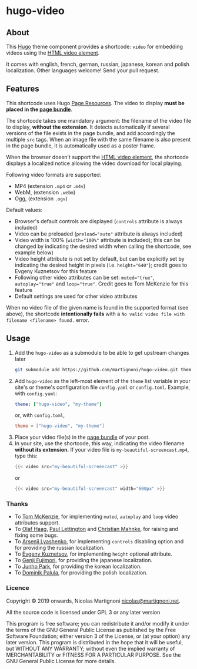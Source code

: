 # hugo-video

<!-- [![Awesome](https://awesome.re/badge.svg)](https://github.com/budparr/awesome-hugo) -->

## About

This [Hugo](https://gohugo.io) theme component provides a shortcode: `video` for embedding videos using the [HTML video element](https://devdocs.io/html/element/video).

It comes with english, french, german, russian, japanese, korean and polish localization. Other languages welcome! Send your pull request.

## Features

This shortcode uses Hugo [Page Resources](https://gohugo.io/content-management/page-resources/). The video to display __must be placed in the [page bundle](https://gohugo.io/content-management/page-bundles/)__.

The shortcode takes one mandatory argument: the filename of the video file to display, __without the extension__. It detects automatically if several versions of the file exists in the page bundle, and add accordingly the multiple `src` tags. When an image file with the same filename is also present in the page bundle, it is automatically used as a poster frame.

When the browser doesn't support the [HTML video element](https://devdocs.io/html/element/video), the shortcode displays a localized notice allowing the video download for local playing.

Following video formats are supported:
- MP4 (extension `.mp4` or `.m4v`)
- WebM, (extension `.webm`)
- Ogg, (extension `.ogv`)

Default values:
- Browser's default controls are displayed (`controls` attribute is always included)
- Video can be preloaded (`preload="auto"` attribute is always included)
- Video width is 100% (`width="100%"` attribute is included); this can be changed by indicating the desired width when calling the shortcode, see example below)
- Video height attribute is not set by default, but can be explicitly set by indicating the desired height in pixels (i.e. `height="640"`); credit goes to Evgeny Kuznetsov for this feature
- Following other video attributes can be set: `muted="true"`, `autoplay="true"` and `loop="true"`. Credit goes to Tom McKenzie for this feature
- Default settings are used for other video attributes

When no video file of the given name is found in the supported format (see above), the shortcode __intentionally fails__ with a `No valid video file with filename <filename> found.` error.

## Usage

1. Add the `hugo-video` as a submodule to be able to get upstream changes later
    ```bash
    git submodule add https://github.com/martignoni/hugo-video.git themes/hugo-video
    ```
2. Add `hugo-video` as the left-most element of the `theme` list variable in your site's or theme's configuration file `config.yaml` or `config.toml`. Example, with `config.yaml`:
    ```yaml
    theme: ["hugo-video", "my-theme"]
    ```
    or, with `config.toml`,
    ```toml
    theme = ["hugo-video", "my-theme"]
    ```
3. Place your video file(s) in the [page bundle](https://gohugo.io/content-management/page-bundles/) of your post.
4. In your site, use the shortcode, this way, indicating the video filename __without its extension__. If your video file is `my-beautiful-screencast.mp4`, type this:
    ```go
    {{< video src="my-beautiful-screencast" >}}
    ```
    or
    ```go
    {{< video src="my-beautiful-screencast" width="600px" >}}
    ```

### Thanks

- To [Tom McKenzie](https://github.com/grrowl), for implementing `muted`, `autoplay` and `loop` video attributes support.
- To [Olaf Haag](https://github.com/OlafHaag), [Paul Lettington](https://github.com/plett) and [Christian Mahnke](https://github.com/cmahnke), for raising and fixing some bugs.
- To [Arsenii Lyashenko](https://github.com/ark0f), for implementing `controls` disabling option and for providing the russian localization.
- To [Evgeny Kuznetsov](https://github.com/nekr0z), for implementing `height` optional attribute.
- To [Genji Fujimori](https://github.com/ahandsel), for providing the japanese localization.
- To [Junho Park](https://github.com/cnaa97), for providing the korean localization.
- To [Dominik Palula](https://github.com/D00NIK), for providing the polish localization.

### Licence

Copyright © 2019 onwards, Nicolas Martignoni nicolas@martignoni.net.

All the source code is licensed under GPL 3 or any later version

This program is free software; you can redistribute it and/or modify it under the terms of the GNU General Public License as published by the Free Software Foundation; either version 3 of the License, or (at your option) any later version. This program is distributed in the hope that it will be useful, but WITHOUT ANY WARRANTY; without even the implied warranty of MERCHANTABILITY or FITNESS FOR A PARTICULAR PURPOSE. See the GNU General Public License for more details.
